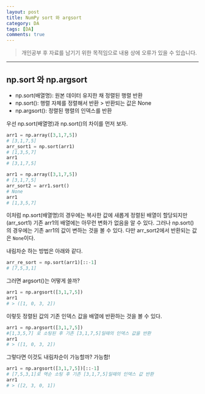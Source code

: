 ```yaml
---
layout: post
title: NumPy sort 와 argsort
category: DA
tags: [DA]
comments: true
---
```


> 개인공부 후 자료를 남기기 위한 목적임으로 내용 상에 오류가 있을 수 있습니다.    

<hr>

## np.sort 와 np.argsort

- np.sort(배열명): 원본 데이터 유지한 채 정렬된 행렬 반환 
- np.sort(): 행렬 자체를 정렬해서 반환 > 반환되는 값은 None
- np.argsort(): 정렬된 행렬의 인덱스를 반환 

우선 np.sort(배열명)과 np.sort()의 차이를 먼저 보자.


```python
arr1 = np.array([3,1,7,5])
# [3,1,7,5]
arr_sort1 = np.sort(arr1)
# [1,3,5,7]
arr1 
# [3,1,7,5]
```

```python 
arr1 = np.array([3,1,7,5])
# [3,1,7,5]
arr_sort2 = arr1.sort()
# None
arr1
# [1,3,5,7]
```

이처럼 np.sort(배열명)의 경우에는 복사한 값에 새롭게 정렬된 배열이 할당되지만(arr_sort1) 기존 arr1의 배열에는 아무런 변화가 없음을 알 수 있다. 그러나 np.sort()의 경우에는 기존 arr1의 값이 변하는 것을 볼 수 있다. 다만 arr_sort2에서 반환되는 값은 `None`이다.

내림차순 하는 방법은 아래와 같다.

```python 
arr_re_sort = np.sort(arr1)[::-1]
# [7,5,3,1]
```


그러면 argsort()는 어떻게 쓸까?

```python
arr1 = np.argsort([3,1,7,5])
arr1
# > ([1, 0, 3, 2])
```
이렇듯 정렬된 값의 기존 인덱스 값을 배열에 반환하는 것을 볼 수 있다. 

```python
arr1 = np.argsort([3,1,7,5])
#[1,3,5,7] 로 소팅된 후 기존 [3,1,7,5]일때의 인덱스 값을 반환 
arr1
# > ([1, 0, 3, 2])
```

그렇다면 이것도 내림차순이 가능할까? 가능함!

```python 
arr1 = np.argsort([3,1,7,5])[::-1]
# [7,5,3,1]로 역순 소팅 후 기존 [3,1,7,5]일때의 인덱스 값 반환 
arr1
# > ([2, 3, 0, 1])
```

